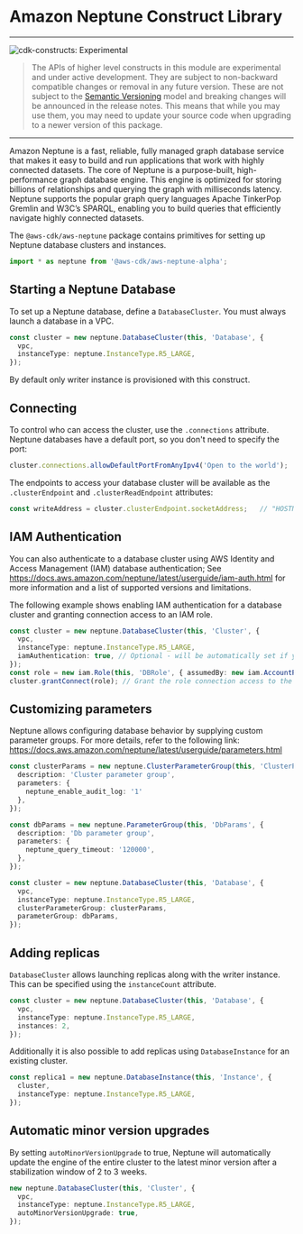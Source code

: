 # Amazon Neptune Construct Library
<!--BEGIN STABILITY BANNER-->

---

![cdk-constructs: Experimental](https://img.shields.io/badge/cdk--constructs-experimental-important.svg?style=for-the-badge)

> The APIs of higher level constructs in this module are experimental and under active development.
> They are subject to non-backward compatible changes or removal in any future version. These are
> not subject to the [Semantic Versioning](https://semver.org/) model and breaking changes will be
> announced in the release notes. This means that while you may use them, you may need to update
> your source code when upgrading to a newer version of this package.

---

<!--END STABILITY BANNER-->

Amazon Neptune is a fast, reliable, fully managed graph database service that makes it easy to build and run applications that work with highly connected datasets. The core of Neptune is a purpose-built, high-performance graph database engine. This engine is optimized for storing billions of relationships and querying the graph with milliseconds latency. Neptune supports the popular graph query languages Apache TinkerPop Gremlin and W3C’s SPARQL, enabling you to build queries that efficiently navigate highly connected datasets.

The `@aws-cdk/aws-neptune` package contains primitives for setting up Neptune database clusters and instances.

```ts nofixture
import * as neptune from '@aws-cdk/aws-neptune-alpha';
```

## Starting a Neptune Database

To set up a Neptune database, define a `DatabaseCluster`. You must always launch a database in a VPC.

```ts
const cluster = new neptune.DatabaseCluster(this, 'Database', {
  vpc,
  instanceType: neptune.InstanceType.R5_LARGE,
});
```

By default only writer instance is provisioned with this construct.

## Connecting

To control who can access the cluster, use the `.connections` attribute. Neptune databases have a default port, so
you don't need to specify the port:

```ts fixture=with-cluster
cluster.connections.allowDefaultPortFromAnyIpv4('Open to the world');
```

The endpoints to access your database cluster will be available as the `.clusterEndpoint` and `.clusterReadEndpoint`
attributes:

```ts fixture=with-cluster
const writeAddress = cluster.clusterEndpoint.socketAddress;   // "HOSTNAME:PORT"
```

## IAM Authentication

You can also authenticate to a database cluster using AWS Identity and Access Management (IAM) database authentication;
See <https://docs.aws.amazon.com/neptune/latest/userguide/iam-auth.html> for more information and a list of supported
versions and limitations.

The following example shows enabling IAM authentication for a database cluster and granting connection access to an IAM role.

```ts
const cluster = new neptune.DatabaseCluster(this, 'Cluster', {
  vpc,
  instanceType: neptune.InstanceType.R5_LARGE,
  iamAuthentication: true, // Optional - will be automatically set if you call grantConnect().
});
const role = new iam.Role(this, 'DBRole', { assumedBy: new iam.AccountPrincipal(this.account) });
cluster.grantConnect(role); // Grant the role connection access to the DB.
```

## Customizing parameters

Neptune allows configuring database behavior by supplying custom parameter groups.  For more details, refer to the
following link: <https://docs.aws.amazon.com/neptune/latest/userguide/parameters.html>

```ts
const clusterParams = new neptune.ClusterParameterGroup(this, 'ClusterParams', {
  description: 'Cluster parameter group',
  parameters: {
    neptune_enable_audit_log: '1'
  },
});

const dbParams = new neptune.ParameterGroup(this, 'DbParams', {
  description: 'Db parameter group',
  parameters: {
    neptune_query_timeout: '120000',
  },
});

const cluster = new neptune.DatabaseCluster(this, 'Database', {
  vpc,
  instanceType: neptune.InstanceType.R5_LARGE,
  clusterParameterGroup: clusterParams,
  parameterGroup: dbParams,
});
```

## Adding replicas

`DatabaseCluster` allows launching replicas along with the writer instance. This can be specified using the `instanceCount`
attribute.

```ts
const cluster = new neptune.DatabaseCluster(this, 'Database', {
  vpc,
  instanceType: neptune.InstanceType.R5_LARGE,
  instances: 2,
});
```

Additionally it is also possible to add replicas using `DatabaseInstance` for an existing cluster.

```ts fixture=with-cluster
const replica1 = new neptune.DatabaseInstance(this, 'Instance', {
  cluster,
  instanceType: neptune.InstanceType.R5_LARGE,
});
```

## Automatic minor version upgrades

By setting `autoMinorVersionUpgrade` to true, Neptune will automatically update
the engine of the entire cluster to the latest minor version after a stabilization
window of 2 to 3 weeks.

```ts
new neptune.DatabaseCluster(this, 'Cluster', {
  vpc,
  instanceType: neptune.InstanceType.R5_LARGE,
  autoMinorVersionUpgrade: true,
});
```

